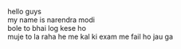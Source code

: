 hello guys<br>
my name is narendra modi<br>
bole to bhai log kese ho<br>
muje to la raha he me kal ki exam me fail ho jau ga <br>
